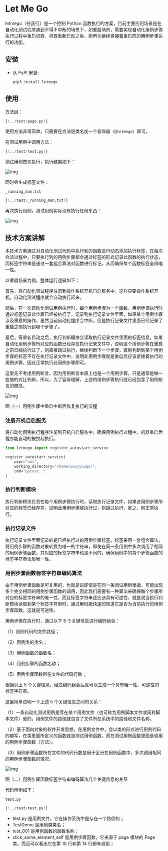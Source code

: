 # Let Me Go

letmego（任我行）是一个控制 Python 函数执行的方案，目前主要应用场景是在自动化测试程序遇到不得不中断的场景下，如重启场景，需要实现自动化用例步骤执行过程中重启机器，机器重新启动之后，能再次继续紧接着重启前的用例步骤执行的功能。

## 安装

- 从 PyPI 安装:

  ```shel
  pip3 install letmego
  ```

## 使用

方法层：

```python
{!../test/page.py!}
```

使用方法非常简单，只需要在方法层类名加一个装饰器（`@letmego`）即可。

在测试用例中调用方法：

```python
{!../test/test.py!}
```

测试用例首次执行，执行结果如下：

![img](./img/3.png)

同时会生成标签文件：

`_running_man.txt`

```python
{!../test/_running_man.txt!}
```

再次执行用例，测试用例实际没有执行任何东西：

![img](./img/4.png)

## 技术方案讲解

本技术方案通过对自动化测试代码中执行到的函数进行动态添加执行标签，在每次会话过程中，只要执行到的用例步骤都会通过标签的形式记录此函数的执行状态，而标签字符串是通过一套组合算法对函数进行标记，从而确保每个函数标签全局唯一性。

以重启场景为例，整体运行逻辑如下：

首先，将自动化测试程序注册到操作系统开机自启服务中，这样只要操作系统开机，自动化测试程序就会自动执行起来。

然后，在一次自动化测试用例执行时，每个用例步骤为一个函数，用例步骤执行时通过标签记录此步骤已经被执行了，记录到执行记录文件里面，如果某个用例步骤涉及重启的操作，虽然当前自动化程序会中断，但是执行记录文件里面已经记录了重启之前执行到哪个步骤了。

最后，等重新启动之后，执行判断模块会读取执行记录文件里面的标签信息，如果自动化用例步骤所对应的函数已经存在执行记录文件中，说明这个用例步骤在重启之前已经执行过了，则直接跳过执行，继续判断下一个步骤，直到判断到某个用例步骤的标签不存在执行记录文件中，说明此用例步骤就是重启后应该紧接着执行的用例步骤，因此正常执行此用例步骤即可。

这里先不考虑用例断言，因为用例断言本质上也是一个用例步骤，只是通常是做一些值的对比判断，所以，为了容易理解，上述的用例步骤执行就已经包含了用例断言的概念。

![img](./img/1.png)

图（一）用例步骤中重启中断后恢复执行的流程

### 注册开机自启服务

将自动化用例执行程序注册到开机自启服务中，确保用例执行过程中，机器重启后程序能自动的被拉起执行。

```python
from letmego import register_autostart_service

register_autostart_service(
    user="uos",
    working_directory="/home/uos/youqu/",
    cmd="pytest ."
)
```

### 执行判断模块

执行判断模块负责在每个用例步骤执行时，读取执行记录文件，如果该用例步骤所对应的标签已经存在，说明此用例步骤被执行过，则跳过执行，反之，则正常执行。

### 执行记录文件

执行记录文件里面记录的是已经执行过的用例步骤标签，标签采用一套组合算法，将用例步骤的函数对象转换为唯一的字符串，即使在同一条用例中多次调用了相同的用例步骤函数，其对应的标签字符串也是不同的，确保用例中的每个步骤函数的标签字符串全局唯一性。

### 用例步骤函数标签字符串编码算法

由于用例步骤函数是可复用的，也就是说即使是在同一条测试用例里面，可能出现多个完全相同的用例步骤函数的调用，因此我们需要有一种算法来确保每个步骤所对应的标签字符串的唯一性，而且标签字符串还应该具有可逆性，就是说当执行判断模块读取到某个标签字符串时，通过解码能快速的知道它是否为当前执行的用例步骤函数，这就是可逆性。

用例步骤在执行时，通过以下 5 个关键信息进行编码组合：

（1）用例代码的文件路径；

（2）用例类的类名；

（3）用例函数的函数名；

（4）用例步骤的函数名称；

（5）用例步骤函数所在文件的代码行数；

根据以上 5 个关键信息，经过编码组合后就可以生成一个具有唯一性、可逆性的标签字符串。

这里简单说明一下上述 5 个关键信息之间的关系：

（1）一条自动化测试用例是写在某个用例文件（也可称为用例脚本文件或简称脚本文件）里的，用例文件的路径就包含了文件所在系统中的路径和文件名称。

（2）基于面向对象的软件开发思想，在用例文件中，会以类的形式进行用例代码的编写，在类里面所定义的函数就是测试用例函数，而在测试用例函数里面是调用的用例步骤函数（方法）。

（3）用例步骤函数所在文件的代码行数是用于区分在用例函数中，多次调用相同的用例步骤函数的情况。

![img](./img/2.png)

图（二）用例步骤函数标签字符串编码算法几个关键信息的关系

代码示例如下：

`test.py`

```python
{!../test/test.py!}
```

- test.py 是用例文件，它在操作系统中是存在一个路径的；
- TestDemo 是用例类类名；
- test_001 是用例函数的函数名称；
- click_some_element_self 是用例步骤函数，它来源于 page 模块的 Page 类，而且可以看出它在第 10 行和第 14 行都有调用；